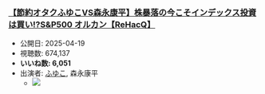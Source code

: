 ### [【節約オタクふゆこVS森永康平】株暴落の今こそインデックス投資は買い!?S&P500 オルカン【ReHacQ】](https://www.youtube.com/watch?v=EVa3kAG5u4I)
-   公開日: 2025-04-19
-   視聴数: 674,137
-   **いいね数: 6,051**
-   出演者: [ふゆこ](/rehacq_fan/people/ふゆこ "wikilink"), 森永康平
    - [![](https://img.youtube.com/vi/EVa3kAG5u4I/hqdefault.jpg)](https://www.youtube.com/watch?v=EVa3kAG5u4I)
